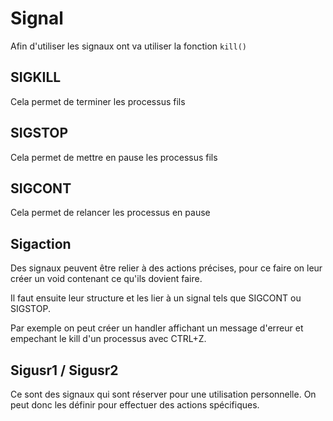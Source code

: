 # Signal

Afin d'utiliser les signaux ont va utiliser la fonction `kill()`

## SIGKILL

Cela permet de terminer les processus fils

## SIGSTOP

Cela permet de mettre en pause les processus fils 

## SIGCONT

Cela permet de relancer les processus en pause

## Sigaction

Des signaux peuvent être relier à des actions précises, pour ce faire on leur créer un void contenant ce qu'ils dovient faire.

Il faut ensuite leur structure et les lier à un signal tels que SIGCONT ou SIGSTOP.

Par exemple on peut créer un handler affichant un message d'erreur et empechant le kill d'un processus avec CTRL+Z.


## Sigusr1 / Sigusr2

Ce sont des signaux qui sont réserver pour une utilisation personnelle. On peut donc les définir pour effectuer des actions spécifiques.

